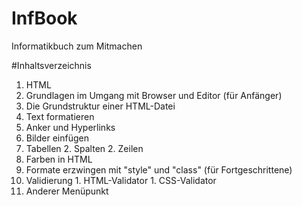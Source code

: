 InfBook
=======

Informatikbuch zum Mitmachen

#Inhaltsverzeichnis
1. HTML
  1. Grundlagen im Umgang mit Browser und Editor (für Anfänger)
  1. Die Grundstruktur einer HTML-Datei
  1. Text formatieren
  1. Anker und Hyperlinks
  1. Bilder einfügen
  1. Tabellen
     2. Spalten
     2. Zeilen
  1. Farben in HTML
  1. Formate erzwingen mit "style" und "class" (für Fortgeschrittene)
  1. Validierung
	1. HTML-Validator
	1. CSS-Validator
2. Anderer Menüpunkt
